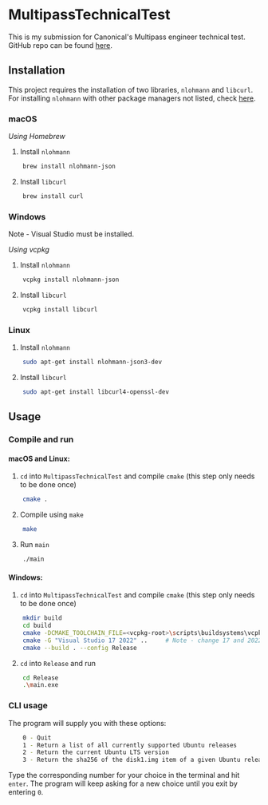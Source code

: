 # MultipassTechnicalTest
This is my submission for Canonical's Multipass engineer technical test. GitHub repo can be found [here](https://github.com/summermcclintic/MultipassTechnicalTest).

## Installation
This project requires the installation of two libraries, `nlohmann` and `libcurl`.
For installing `nlohmann` with other package managers not listed, check [here](https://json.nlohmann.me/integration/package_managers/).

### macOS
_Using Homebrew_
1. Install `nlohmann` 
```sh
    brew install nlohmann-json
```
2. Install `libcurl`
```sh
    brew install curl
```

### Windows
Note - Visual Studio must be installed.

_Using vcpkg_
1. Install `nlohmann`
```sh
    vcpkg install nlohmann-json
```
2. Install `libcurl`
```sh
    vcpkg install libcurl
```

### Linux
1. Install `nlohmann`
```sh
    sudo apt-get install nlohmann-json3-dev
```
2. Install `libcurl`
```sh
    sudo apt-get install libcurl4-openssl-dev
```

## Usage

### Compile and run
#### macOS and Linux:
1. `cd` into `MultipassTechnicalTest` and compile `cmake` (this step only needs to be done once)
```sh
    cmake .
```
2. Compile using `make`
```sh
    make
```
3. Run `main`
```sh
    ./main
```
#### Windows:
1. `cd` into `MultipassTechnicalTest` and compile `cmake` (this step only needs to be done once)
```sh
    mkdir build
    cd build
    cmake -DCMAKE_TOOLCHAIN_FILE=<vcpkg-root>\scripts\buildsystems\vcpkg.cmake -DCMAKE_PREFIX_PATH=<vcpkg-root>\installed\x64-windows ..
    cmake -G "Visual Studio 17 2022" ..     # Note - change 17 and 2022 to your version of Visual Studio
    cmake --build . --config Release
```
2. `cd` into `Release` and run
```sh
    cd Release
    .\main.exe
```

### CLI usage
The program will supply you with these options:
```sh
    0 - Quit
    1 - Return a list of all currently supported Ubuntu releases
    2 - Return the current Ubuntu LTS version
    3 - Return the sha256 of the disk1.img item of a given Ubuntu release
```
Type the corresponding number for your choice in the terminal and hit `enter`.
The program will keep asking for a new choice until you exit by entering `0`.
